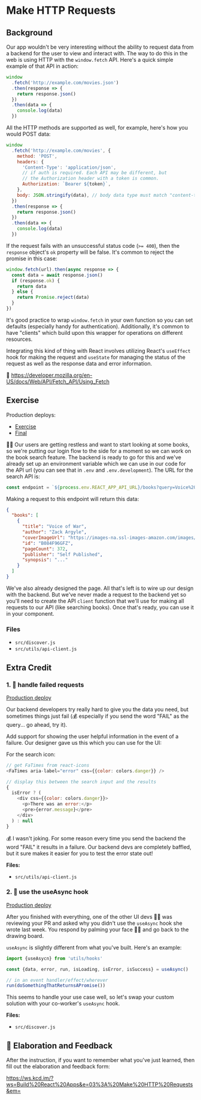 # Make HTTP Requests

## Background

Our app wouldn't be very interesting without the ability to request data from a
backend for the user to view and interact with. The way to do this in the web is
using HTTP with the `window.fetch` API. Here's a quick simple example of that
API in action:

```javascript
window
  .fetch('http://example.com/movies.json')
  .then(response => {
    return response.json()
  })
  .then(data => {
    console.log(data)
  })
```

All the HTTP methods are supported as well, for example, here's how you would
POST data:

```javascript
window
  .fetch('http://example.com/movies', {
    method: 'POST',
    headers: {
      'Content-Type': 'application/json',
      // if auth is required. Each API may be different, but
      // the Authorization header with a token is common.
      Authorization: `Bearer ${token}`,
    },
    body: JSON.stringify(data), // body data type must match "content-type" header
  })
  .then(response => {
    return response.json()
  })
  .then(data => {
    console.log(data)
  })
```

If the request fails with an unsuccessful status code (`>= 400`), then the
`response` object's `ok` property will be false. It's common to reject the
promise in this case:

```javascript
window.fetch(url).then(async response => {
  const data = await response.json()
  if (response.ok) {
    return data
  } else {
    return Promise.reject(data)
  }
})
```

It's good practice to wrap `window.fetch` in your own function so you can set
defaults (especially handy for authentication). Additionally, it's common to
have "clients" which build upon this wrapper for operations on different
resources.

Integrating this kind of thing with React involves utilizing React's `useEffect`
hook for making the request and `useState` for managing the status of the
request as well as the response data and error information.

📜 https://developer.mozilla.org/en-US/docs/Web/API/Fetch_API/Using_Fetch

## Exercise

Production deploys:

- [Exercise](https://exercises-03-data-fetching.bookshelf.lol/exercise)
- [Final](https://exercises-03-data-fetching.bookshelf.lol/)

👨‍💼 Our users are getting restless and want to start looking at some books, so
we're putting our login flow to the side for a moment so we can work on the book
search feature. The backend is ready to go for this and we've already set up an
environment variable which we can use in our code for the API url (you can see
that in `.env` and `.env.development`). The URL for the search API is:

```javascript
const endpoint = `${process.env.REACT_APP_API_URL}/books?query=Voice%20of%20War`
```

Making a request to this endpoint will return this data:

```json
{
  "books": [
    {
      "title": "Voice of War",
      "author": "Zack Argyle",
      "coverImageUrl": "https://images-na.ssl-images-amazon.com/images/I/41JodZ5Vl%2BL.jpg",
      "id": "B084F96GFZ",
      "pageCount": 372,
      "publisher": "Self Published",
      "synopsis": "..."
    }
  ]
}
```

We've also already designed the page. All that's left is to wire up our design
with the backend. But we've never made a request to the backend yet so you'll
need to create the API `client` function that we'll use for making all requests
to our API (like searching books). Once that's ready, you can use it in your
component.

### Files

- `src/discover.js`
- `src/utils/api-client.js`

## Extra Credit

### 1. 💯 handle failed requests

[Production deploy](https://exercises-03-data-fetching.bookshelf.lol/extra-1)

Our backend developers try really hard to give you the data you need, but
sometimes things just fail (💰 especially if you send the word "FAIL" as the
query... go ahead, try it).

Add support for showing the user helpful information in the event of a failure.
Our designer gave us this which you can use for the UI:

For the search icon:

```javascript
// get FaTimes from react-icons
<FaTimes aria-label="error" css={{color: colors.danger}} />
```

```javascript
// display this between the search input and the results
{
  isError ? (
    <div css={{color: colors.danger}}>
      <p>There was an error:</p>
      <pre>{error.message}</pre>
    </div>
  ) : null
}
```

💰 I wasn't joking. For some reason every time you send the backend the word
"FAIL" it results in a failure. Our backend devs are completely baffled, but it
sure makes it easier for you to test the error state out!

**Files:**

- `src/utils/api-client.js`

### 2. 💯 use the useAsync hook

[Production deploy](https://exercises-03-data-fetching.bookshelf.lol/extra-2)

After you finished with everything, one of the other UI devs 🧝‍♀️ was reviewing
your PR and asked why you didn't use the `useAsync` hook she wrote last week.
You respond by palming your face 🤦‍♂️ and go back to the drawing board.

`useAsync` is slightly different from what you've built. Here's an example:

```javascript
import {useAsycn} from 'utils/hooks'

const {data, error, run, isLoading, isError, isSuccess} = useAsync()

// in an event handler/effect/wherever
run(doSomethingThatReturnsAPromise())
```

This seems to handle your use case well, so let's swap your custom solution with
your co-worker's `useAsync` hook.

**Files:**

- `src/discover.js`

## 🦉 Elaboration and Feedback

After the instruction, if you want to remember what you've just learned, then
fill out the elaboration and feedback form:

https://ws.kcd.im/?ws=Build%20React%20Apps&e=03%3A%20Make%20HTTP%20Requests&em=
